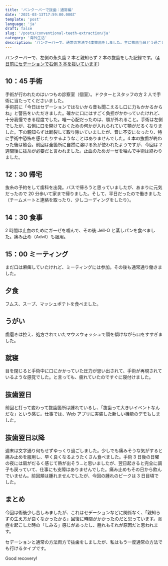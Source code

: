 ```yaml
---
title: 'バンクーバーで抜歯：通常編'
date: '2021-03-13T17:59:00.000Z'
template: 'post'
language: 'ja'
draft: false
slug: '/posts/conventional-teeth-extraction/ja'
category: '海外生活'
description: 'バンクーバーで、通常の方法で4本抜歯をしました。主に抜歯当日どう過ごしたかを記録しています。'
---
```


バンクーバーで、左側の永久歯 2 本と親知らず 2 本の抜歯をした記録です。（[4 日前にセデーションで右側 3 本を抜いています](/posts/teeth-extraction-with-sedation/ja)）

## 10：45 手術

手術が行われたのはいつもの診察室（個室）。ドクターとスタッフの方 2 人で手術に当たってくださいました。<br />
手術前に「今日はセデーションではないから音も聞こえるし口に力もかかるからね」と警告をいただきました。確かに口にはすごく負担がかかっていたけれど、十分我慢できる程度でした。唯一心配だったのは、顎が外れること。手術は左側でしたが、右側に口を開けておくための何かが入れられていて顎がだるくなりました。下の親知らずは断裂して取り除いていましたが、音に不安になったり、特に手術中恐怖を感じたりするようなことはありませんでした。4 本の抜歯が終わった後は縫合。前回は全箇所に自然に溶ける糸が使われたようですが、今回は 2 週間後に抜糸が必要だと言われました。止血のためガーゼを噛んで手術は終わりました。

## 12：30 帰宅

抜糸の予約をして歯科を出発。バスで帰ろうと思っていましたが、あまりに元気だったので 20 分歩いて家まで帰りました。そして、平日だったので働きました（チームメートと連絡を取ったり、少しコーディングをしたり）。

## 14：30 食事

2 時間は止血のためにガーゼを噛んで、その後 Jell-O と蒸しパンを食べました。痛み止め（Advil）も服用。

## 15：00 ミーティング

まだ口は麻痺していたけれど、ミーティングには参加。その後も通常通り働きました。

## 夕食

フムス、スープ、マッシュポテトを食べました。

## うがい

歯磨きは控え、処方されていたマウスウォッシュで頭を傾けながら口をすすぎました。

## 就寝

目を閉じると手術中に口にかかっていた圧力が思い出されて、手術が再現されているような感覚でした。と言っても、疲れていたのですぐに寝付けました。

## 抜歯翌日

前回と打って変わって抜歯箇所は腫れているし、「抜歯って大きいイベントなんだな」という感じ。仕事では、Web アプリに実装した新しい機能のデモもしました。

## 抜歯翌日以降

週末は文字通り何もせずゆっくり過ごしました。少しでも痛みそうな気がすると痛み止めを服用し、早く良くなるようたくさん食べました。手術 3 日後の日曜の夜には肩がだるく感じて熱が出そう…と思いましたが、翌日起きると完全に調子も戻っていて、仕事にも支障はありませんでした。痛み止めもその日から飲んでいません。前回頬は腫れませんでしたが、今回の腫れのピークは 3 日目頃でした。

## まとめ

今回は術後少し苦しみましたが、これはセデーションなどに関係なく、「親知らずの生え方が良くなかったから」回復に時間がかかったのだと思っています。炎症を起こした時の「しみる」感じがあったし、腫れもそれが原因だと思われます。

セデーションと通常の方法両方で抜歯をしましたが、私はもう一度通常の方法でも行けるタイプです。

Good recovery!
